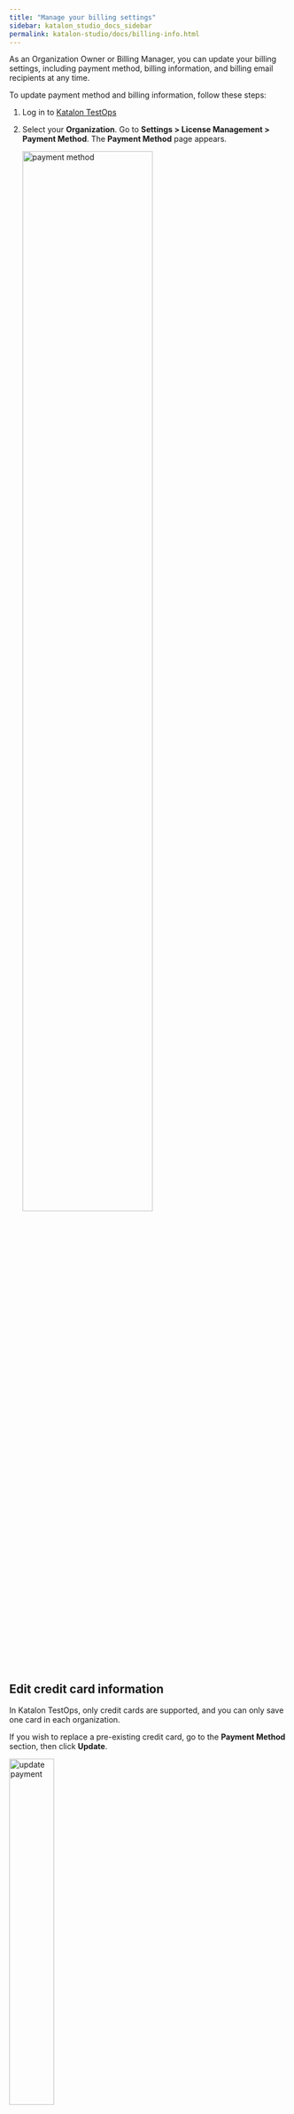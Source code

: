 ```yaml
---
title: "Manage your billing settings"
sidebar: katalon_studio_docs_sidebar
permalink: katalon-studio/docs/billing-info.html
---
```


As an Organization Owner or Billing Manager, you can update your billing settings, including payment method, billing information, and billing email recipients at any time.

To update payment method and billing information, follow these steps:

1. Log in to [Katalon TestOps](https://testops.katalon.io/)
2. Select your **Organization**. Go to **Settings > License Management > Payment Method**. The **Payment Method** page appears.

    <img src="https://github.com/katalon-studio/docs-images/raw/master/katalon-studio/docs/license-mgt/payment-method.png" alt="payment method" width=70%>

## Edit credit card information

In Katalon TestOps, only credit cards are supported, and you can only save one card in each organization.

If you wish to replace a pre-existing credit card, go to the **Payment Method** section, then click **Update**.

<img src="https://github.com/katalon-studio/docs-images/raw/master/katalon-studio/docs/upgrade-subs/payment-method-update.png" alt="update payment" width="40%">

Enter your new credit card information, then click **Add new card**. The old credit card information is replaced with the new card. This information cannot be retrieved.

This card is now the default for all billing purposes, including subscription renewals.

## Delete an existing credit card

> Notice:
>
> You cannot undo this action. Once you delete the card, it is permanently removed from your organization.

To delete an existing credit card, in the **Payment Method** section, click **Delete** and confirm your action.

## Update billing information

In the **Billing Information** section, you can add cc emails and update information related to your invoices, such as VAT/GSC ID, Full Business Name, and Address.

Katalon sends invoices and other billing-related communication to the Organization Owners and Billing Managers by default. Cc emails are particularly helpful for an enterprise where the person in charge of billing does not need to be involved in your Katalon Organization.

To update your billing information, in the **Billing Information** section, click **Update** and enter the billing information. Email addresses are separated by commas. When you are done, click **Save Billing Information**.

